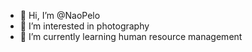 - 👋 Hi, I’m @NaoPelo
- 👀 I’m interested in photography
- 🌱 I’m currently learning human resource management 
